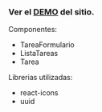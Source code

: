 ### Ver el [DEMO](https://todo-list-react-omega-ruby.vercel.app/) del sitio.

Componentes:

- TareaFormulario
- ListaTareas
- Tarea

Librerias utilizadas:

- react-icons
- uuid
